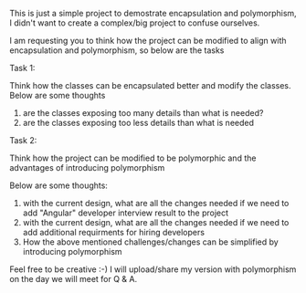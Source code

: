This is just a simple project to demostrate encapsulation and polymorphism, I didn't want to create a complex/big project to confuse ourselves.

I am requesting you to think how the project can be modified to align with encapsulation and polymorphism, so below are the tasks

Task 1: 

Think how the classes can be encapsulated better and modify the classes. 
Below are some thoughts
1. are the classes exposing too many details than what is needed? 
2. are the classes exposing too less details than what is needed


Task 2:

Think how the project can be modified to be polymorphic and the advantages of introducing polymorphism

Below are some thoughts:
1. with the current design, what are all the changes needed if we need to add "Angular" developer interview result to the project
2. with the current design, what are all the changes needed if we need to add additional requirments for hiring developers
3. How the above mentioned challenges/changes can be simplified by introducing polymorphism

Feel free to be creative :-) I will upload/share my version with polymorphism on the day we will meet for Q & A.
